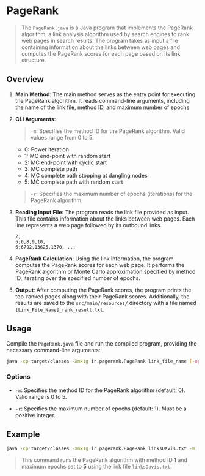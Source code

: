 # PageRank

> The `PageRank.java` is a Java program that implements the PageRank algorithm, a link analysis algorithm used by search engines to rank web pages in search results. The program takes as input a file containing information about the links between web pages and computes the PageRank scores for each page based on its link structure.

## Overview

1. **Main Method**: The main method serves as the entry point for executing the PageRank algorithm. It reads command-line arguments, including the name of the link file, method ID, and maximum number of epochs.

2. **CLI Arguments**:

   >`-m`: Specifies the method ID for the PageRank algorithm. Valid values range from 0 to 5.

     - 0: Power iteration
     - 1: MC end-point with random start
     - 2: MC end-point with cyclic start
     - 3: MC complete path
     - 4: MC complete path stopping at dangling nodes
     - 5: MC complete path with random start

   >`-r`: Specifies the maximum number of epochs (iterations) for the PageRank algorithm.

3. **Reading Input File**: The program reads the link file provided as input. This file contains information about the links between web pages. Each line represents a web page followed by its outbound links.
   
   ```text
   2;
   5;6,8,9,10,
   6;6792,13625,1370, ...
   ```
   
4. **PageRank Calculation**: Using the link information, the program computes the PageRank scores for each web page. It performs the PageRank algorithm or Monte Carlo approximation specified by method ID, iterating over the specified number of epochs.

5. **Output**: After computing the PageRank scores, the program prints the top-ranked pages along with their PageRank scores. Additionally, the results are saved to the `src/main/resources/` directory with a file named `[Link_File_Name]_rank_result.txt`.

## Usage

Compile the `PageRank.java` file and run the compiled program, providing the necessary command-line arguments:

```bash
java -cp target/classes -Xmx1g ir.pagerank.PageRank link_file_name [-options] [arguments]
```

### Options

- `-m`: Specifies the method ID for the PageRank algorithm (default: 0). Valid range is 0 to 5.

- `-r`: Specifies the maximum number of epochs (default: 1). Must be a positive integer.

## Example

```bash
java -cp target/classes -Xmx1g ir.pagerank.PageRank linksDavis.txt -m 1 -r 5
```

> This command runs the PageRank algorithm with method ID **1** and maximum epochs set to **5** using the link file `linksDavis.txt`.